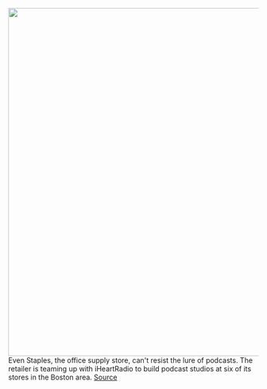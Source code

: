 <img src='https://cdn.vox-cdn.com/thumbor/0DdcMdYtyeIW8WWdGxBu0NsgQz4=/0x0:1280x853/1200x800/filters:focal(538x325:742x529)/cdn.vox-cdn.com/uploads/chorus_image/image/66337488/Needham_exterior_2.5.jpeg' width='700px' /><br/>
Even Staples, the office supply store, can't resist the lure of podcasts. The retailer is teaming up with iHeartRadio to build podcast studios at six of its stores in the Boston area.
<a href='https://www.theverge.com/2020/2/19/21143803/staples-connect-spreaker-podcast-studio-rental-boston'> Source <a/>